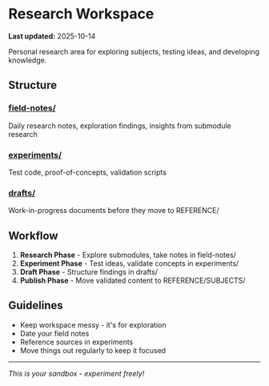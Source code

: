 # Research Workspace

**Last updated:** 2025-10-14

Personal research area for exploring subjects, testing ideas, and developing knowledge.

## Structure

### [field-notes/](field-notes/)
Daily research notes, exploration findings, insights from submodule research

### [experiments/](experiments/)
Test code, proof-of-concepts, validation scripts

### [drafts/](drafts/)
Work-in-progress documents before they move to REFERENCE/

## Workflow

1. **Research Phase** - Explore submodules, take notes in field-notes/
2. **Experiment Phase** - Test ideas, validate concepts in experiments/
3. **Draft Phase** - Structure findings in drafts/
4. **Publish Phase** - Move validated content to REFERENCE/SUBJECTS/

## Guidelines

- Keep workspace messy - it's for exploration
- Date your field notes
- Reference sources in experiments
- Move things out regularly to keep it focused

---

*This is your sandbox - experiment freely!*